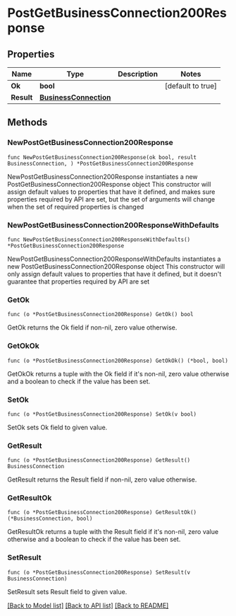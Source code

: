 # PostGetBusinessConnection200Response

## Properties

Name | Type | Description | Notes
------------ | ------------- | ------------- | -------------
**Ok** | **bool** |  | [default to true]
**Result** | [**BusinessConnection**](BusinessConnection.md) |  | 

## Methods

### NewPostGetBusinessConnection200Response

`func NewPostGetBusinessConnection200Response(ok bool, result BusinessConnection, ) *PostGetBusinessConnection200Response`

NewPostGetBusinessConnection200Response instantiates a new PostGetBusinessConnection200Response object
This constructor will assign default values to properties that have it defined,
and makes sure properties required by API are set, but the set of arguments
will change when the set of required properties is changed

### NewPostGetBusinessConnection200ResponseWithDefaults

`func NewPostGetBusinessConnection200ResponseWithDefaults() *PostGetBusinessConnection200Response`

NewPostGetBusinessConnection200ResponseWithDefaults instantiates a new PostGetBusinessConnection200Response object
This constructor will only assign default values to properties that have it defined,
but it doesn't guarantee that properties required by API are set

### GetOk

`func (o *PostGetBusinessConnection200Response) GetOk() bool`

GetOk returns the Ok field if non-nil, zero value otherwise.

### GetOkOk

`func (o *PostGetBusinessConnection200Response) GetOkOk() (*bool, bool)`

GetOkOk returns a tuple with the Ok field if it's non-nil, zero value otherwise
and a boolean to check if the value has been set.

### SetOk

`func (o *PostGetBusinessConnection200Response) SetOk(v bool)`

SetOk sets Ok field to given value.


### GetResult

`func (o *PostGetBusinessConnection200Response) GetResult() BusinessConnection`

GetResult returns the Result field if non-nil, zero value otherwise.

### GetResultOk

`func (o *PostGetBusinessConnection200Response) GetResultOk() (*BusinessConnection, bool)`

GetResultOk returns a tuple with the Result field if it's non-nil, zero value otherwise
and a boolean to check if the value has been set.

### SetResult

`func (o *PostGetBusinessConnection200Response) SetResult(v BusinessConnection)`

SetResult sets Result field to given value.



[[Back to Model list]](../README.md#documentation-for-models) [[Back to API list]](../README.md#documentation-for-api-endpoints) [[Back to README]](../README.md)


